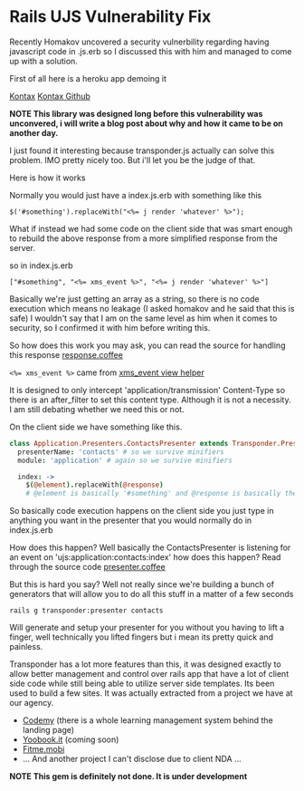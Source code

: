 # Rails UJS Vulnerability Fix
Recently Homakov uncovered a security vulnerbility regarding having javascript code in .js.erb so I discussed this with him and managed to come up with a solution. 

First of all here is a heroku app demoing it

[Kontax](http://kontax.herokuapp.com)
[Kontax Github](http://github.com/xpdr/kontax)

**NOTE This library was designed long before this vulnerability was unconvered, i will write a blog post about why and how it came to be on another day.** 

I just found it interesting because transponder.js actually can solve this problem. IMO pretty nicely too. But i'll let you be the judge of that.

Here is how it works

Normally you would just have a index.js.erb with something like this
```
$('#something').replaceWith("<%= j render 'whatever' %>");
```

What if instead we had some code on the client side that was smart enough to rebuild the above response from a more simplified response from the server.

so in index.js.erb
```
["#something", "<%= xms_event %>", "<%= j render 'whatever' %>"]
```
Basically we're just getting an array as a string, so there is no code execution which means no leakage (I asked homakov and he said that this is safe) I wouldn't say that I am on the same level as him when it comes to security, so I confirmed it with him before writing this.

So how does this work you may ask, you can read the source for handling this response [response.coffee](https://github.com/artellectual/transponder/blob/develop/lib/assets/javascripts/transponder/response.coffee)

```<%= xms_event %>``` came from [xms_event view helper](https://github.com/artellectual/transponder/blob/develop/lib/transponder.rb)

It is designed to only intercept 'application/transmission' Content-Type so there is an after_filter to set this content type. Although it is not a necessity. I am still debating whether we need this or not.

On the client side we have something like this. 

```coffee
class Application.Presenters.ContactsPresenter extends Transponder.Presenter
  presenterName: 'contacts' # so we survive minifiers
  module: 'application' # again so we survive minifiers

  index: ->
    $(@element).replaceWith(@response)
    # @element is basically '#something' and @response is basically the content from rails
```
So basically code execution happens on the client side you just type in anything you want in the presenter that you would normally do in index.js.erb 

How does this happen? Well basically the ContactsPresenter is listening for an event on 'ujs:application:contacts:index' how does this happen? Read through the source code [presenter.coffee](https://github.com/artellectual/transponder/blob/develop/lib/assets/javascripts/transponder/presenter.coffee)

But this is hard you say? Well not really since we're building a bunch of generators that will allow you to do all this stuff in a matter of a few seconds
```
rails g transponder:presenter contacts 
```
Will generate and setup your presenter for you without you having to lift a finger, well technically you lifted fingers but i mean its pretty quick and painless.

Transponder has a lot more features than this, it was designed exactly to allow better management and control over rails app that have a lot of client side code while still being able to utilize server side templates. Its been used to build a few sites. It was actually extracted from a project we have at our agency.

+ [Codemy](http://www.codemy.net) (there is a whole learning management system behind the landing page)
+ [Yoobook.it](http://www.yoobook.it) (coming soon)
+ [Fitme.mobi](http://www.fitme.mobi)
+ ... And another project I can't disclose due to client NDA ...

**NOTE This gem is definitely not done. It is under development**
